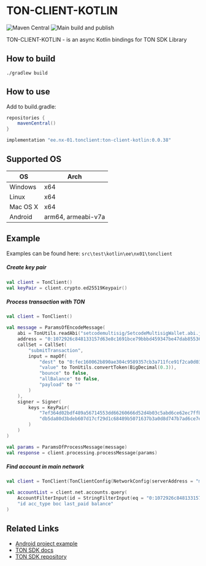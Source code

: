 # TON-CLIENT-KOTLIN

![Maven Central](https://img.shields.io/maven-central/v/ee.nx-01.tonclient/ton-client-kotlin)
![Main build and publish](https://github.com/mdorofeev/ton-client-kotlin/workflows/Main%20build%20and%20publish/badge.svg)

TON-CLIENT-KOTLIN - is an async Kotlin bindings for TON SDK Library 

## How to build

    ./gradlew build

## How to use

Add to build.gradle:

```groovy
repositories {
    mavenCentral()
}
```

```groovy
implementation "ee.nx-01.tonclient:ton-client-kotlin:0.0.38"
```

## Supported OS 

OS       | Arch    
-------- |-----------
Windows  | x64 
Linux    | x64
Mac OS X | x64
Android  | arm64, armeabi-v7a

## Example

Examples can be found here: `src\test\kotlin\ee\nx01\tonclient`

##### Create key pair
```kotlin
val client = TonClient()
val keyPair = client.crypto.ed25519Keypair()
```
##### Process transaction with TON

```kotlin
val client = TonClient()

val message = ParamsOfEncodeMessage(
    abi = TonUtils.readAbi("setcodemultisig/SetcodeMultisigWallet.abi.json"),
    address = "0:1072926c848133157d63e8c1691bce79bbbd459347be47dab85536903894aeb3",
    callSet = CallSet(
        "submitTransaction",
        input = mapOf(
            "dest" to "0:fec160062b890ae304c9589357cb3a711fce91f2ca0d03852668de01a507671c",
            "value" to TonUtils.convertToken(BigDecimal(0.3)),
            "bounce" to false,
            "allBalance" to false,
            "payload" to ""
        )
    ),
    signer = Signer(
        keys = KeyPair(
            "7ef364d02bdf489a56714553dd66260666d52d4b03c5abd6ce62ec7ffbc0a2ca",
            "db5da80d3bdeb607d17cf29d1c68489b5071637b3a0d8d747b7ad6ce7e89e5c0"
        )
    )
)

val params = ParamsOfProcessMessage(message)
val response = client.processing.processMessage(params)
```

##### Find account in main network

```kotlin
val client = TonClient(TonClientConfig(NetworkConfig(serverAddress = "main.ton.dev")))

val accountList = client.net.accounts.query(
    AccountFilterInput(id = StringFilterInput(eq = "0:1072926c848133157d63e8c1691bce79bbbd459347be47dab85536903894aeb3")),
    "id acc_type boc last_paid balance"
)
```

## Related Links
- [Android project example](https://github.com/mdorofeev/ton-client-kotlin-android-example)
- [TON SDK docs](https://github.com/tonlabs/TON-SDK/blob/master/docs/modules.md)
- [TON SDK repository](https://github.com/tonlabs/TON-SDK)


